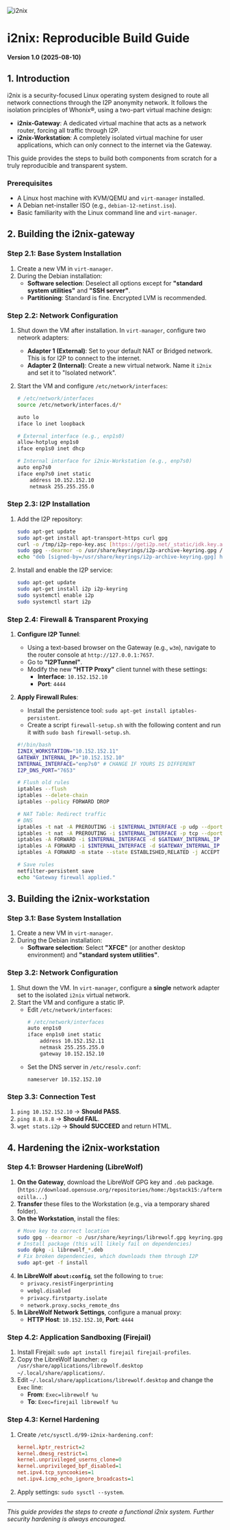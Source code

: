 ![i2nix](i2nix.png) 

# i2nix: Reproducible Build Guide
**Version 1.0 (2025-08-10)**

## 1. Introduction
i2nix is a security-focused Linux operating system designed to route all network connections through the I2P anonymity network. It follows the isolation principles of Whonix®, using a two-part virtual machine design:

* **i2nix-Gateway**: A dedicated virtual machine that acts as a network router, forcing all traffic through I2P.
* **i2nix-Workstation**: A completely isolated virtual machine for user applications, which can only connect to the internet via the Gateway.

This guide provides the steps to build both components from scratch for a truly reproducible and transparent system.

### Prerequisites
* A Linux host machine with KVM/QEMU and `virt-manager` installed.
* A Debian net-installer ISO (e.g., `debian-12-netinst.iso`).
* Basic familiarity with the Linux command line and `virt-manager`.

## 2. Building the i2nix-gateway

### Step 2.1: Base System Installation
1.  Create a new VM in `virt-manager`.
2.  During the Debian installation:
    * **Software selection**: Deselect all options except for **"standard system utilities"** and **"SSH server"**.
    * **Partitioning**: Standard is fine. Encrypted LVM is recommended.

### Step 2.2: Network Configuration
1.  Shut down the VM after installation. In `virt-manager`, configure two network adapters:
    * **Adapter 1 (External)**: Set to your default NAT or Bridged network. This is for I2P to connect to the internet.
    * **Adapter 2 (Internal)**: Create a new virtual network. Name it `i2nix` and set it to "Isolated network".
2.  Start the VM and configure `/etc/network/interfaces`:

    ```bash
    # /etc/network/interfaces
    source /etc/network/interfaces.d/*

    auto lo
    iface lo inet loopback

    # External interface (e.g., enp1s0)
    allow-hotplug enp1s0
    iface enp1s0 inet dhcp

    # Internal interface for i2nix-Workstation (e.g., enp7s0)
    auto enp7s0
    iface enp7s0 inet static
        address 10.152.152.10
        netmask 255.255.255.0
    ```

### Step 2.3: I2P Installation
1.  Add the I2P repository:
    ```bash
    sudo apt-get update
    sudo apt-get install apt-transport-https curl gpg
    curl -o /tmp/i2p-repo-key.asc [https://geti2p.net/_static/idk.key.asc](https://geti2p.net/_static/idk.key.asc)
    sudo gpg --dearmor -o /usr/share/keyrings/i2p-archive-keyring.gpg /tmp/i2p-repo-key.asc
    echo "deb [signed-by=/usr/share/keyrings/i2p-archive-keyring.gpg] https://deb.i2p.net/ $(lsb_release -sc) main" | sudo tee /etc/apt/sources.list.d/i2p.list
    ```
2.  Install and enable the I2P service:
    ```bash
    sudo apt-get update
    sudo apt-get install i2p i2p-keyring
    sudo systemctl enable i2p
    sudo systemctl start i2p
    ```

### Step 2.4: Firewall & Transparent Proxying
1.  **Configure I2P Tunnel**:
    * Using a text-based browser on the Gateway (e.g., `w3m`), navigate to the router console at `http://127.0.0.1:7657`.
    * Go to **"I2PTunnel"**.
    * Modify the new **"HTTP Proxy"** client tunnel with these settings:
        * **Interface**: `10.152.152.10`
        * **Port**: `4444`

2.  **Apply Firewall Rules**:
    * Install the persistence tool: `sudo apt-get install iptables-persistent`.
    * Create a script `firewall-setup.sh` with the following content and run it with `sudo bash firewall-setup.sh`.

    ```bash
    #!/bin/bash
    I2NIX_WORKSTATION="10.152.152.11"
    GATEWAY_INTERNAL_IP="10.152.152.10"
    INTERNAL_INTERFACE="enp7s0" # CHANGE IF YOURS IS DIFFERENT
    I2P_DNS_PORT="7653"

    # Flush old rules
    iptables --flush
    iptables --delete-chain
    iptables --policy FORWARD DROP

    # NAT Table: Redirect traffic
    # DNS
    iptables -t nat -A PREROUTING -i $INTERNAL_INTERFACE -p udp --dport 53 -j DNAT --to-destination $GATEWAY_INTERNAL_IP:$I2P_DNS_PORT
    iptables -t nat -A PREROUTING -i $INTERNAL_INTERFACE -p tcp --dport 53 -j DNAT --to-destination $GATEWAY_INTERNAL_IP:$I2P_DNS_PORT
    iptables -A FORWARD -i $INTERNAL_INTERFACE -d $GATEWAY_INTERNAL_IP -p tcp --dport $I2P_DNS_PORT -m state --state NEW -j ACCEPT
    iptables -A FORWARD -i $INTERNAL_INTERFACE -d $GATEWAY_INTERNAL_IP -p udp --dport $I2P_DNS_PORT -m state --state NEW -j ACCEPT
    iptables -A FORWARD -m state --state ESTABLISHED,RELATED -j ACCEPT

    # Save rules
    netfilter-persistent save
    echo "Gateway firewall applied."
    ```

## 3. Building the i2nix-workstation

### Step 3.1: Base System Installation
1.  Create a new VM in `virt-manager`.
2.  During the Debian installation:
    * **Software selection**: Select **"XFCE"** (or another desktop environment) and **"standard system utilities"**.

### Step 3.2: Network Configuration
1.  Shut down the VM. In `virt-manager`, configure a **single** network adapter set to the isolated `i2nix` virtual network.
2.  Start the VM and configure a static IP.
    * Edit `/etc/network/interfaces`:
        ```bash
        # /etc/network/interfaces
        auto enp1s0
        iface enp1s0 inet static
            address 10.152.152.11
            netmask 255.255.255.0
            gateway 10.152.152.10
        ```
    * Set the DNS server in `/etc/resolv.conf`:
        ```
        nameserver 10.152.152.10
        ```
### Step 3.3: Connection Test
1.  `ping 10.152.152.10` -> **Should PASS**.
2.  `ping 8.8.8.8` -> **Should FAIL**.
3.  `wget stats.i2p` -> **Should SUCCEED** and return HTML.

## 4. Hardening the i2nix-workstation

### Step 4.1: Browser Hardening (LibreWolf)
1.  **On the Gateway**, download the LibreWolf GPG key and `.deb` package. (`https://download.opensuse.org/repositories/home:/bgstack15:/aftermozilla...`)
2.  **Transfer** these files to the Workstation (e.g., via a temporary shared folder).
3.  **On the Workstation**, install the files:
    ```bash
    # Move key to correct location
    sudo gpg --dearmor -o /usr/share/keyrings/librewolf.gpg keyring.gpg
    # Install package (this will likely fail on dependencies)
    sudo dpkg -i librewolf_*.deb
    # Fix broken dependencies, which downloads them through I2P
    sudo apt-get -f install
    ```
4.  **In LibreWolf `about:config`**, set the following to `true`:
    * `privacy.resistFingerprinting`
    * `webgl.disabled`
    * `privacy.firstparty.isolate`
    * `network.proxy.socks_remote_dns`
5.  **In LibreWolf Network Settings**, configure a manual proxy:
    * **HTTP Host**: `10.152.152.10`, **Port**: `4444`

### Step 4.2: Application Sandboxing (Firejail)
1.  Install Firejail: `sudo apt install firejail firejail-profiles`.
2.  Copy the LibreWolf launcher: `cp /usr/share/applications/librewolf.desktop ~/.local/share/applications/`.
3.  Edit `~/.local/share/applications/librewolf.desktop` and change the `Exec` line:
    * **From**: `Exec=librewolf %u`
    * **To**: `Exec=firejail librewolf %u`

### Step 4.3: Kernel Hardening
1.  Create `/etc/sysctl.d/99-i2nix-hardening.conf`:
    ```ini
    kernel.kptr_restrict=2
    kernel.dmesg_restrict=1
    kernel.unprivileged_userns_clone=0
    kernel.unprivileged_bpf_disabled=1
    net.ipv4.tcp_syncookies=1
    net.ipv4.icmp_echo_ignore_broadcasts=1
    ```
2.  Apply settings: `sudo sysctl --system`.

---
*This guide provides the steps to create a functional i2nix system. Further security hardening is always encouraged.*
